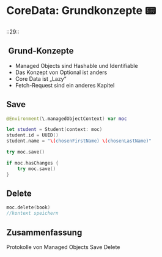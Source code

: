 # CoreData: Grundkonzepte 📟
::29::

##  Grund-Konzepte
- Managed Objects sind Hashable und Identifiable
- Das Konzept von Optional ist anders
- Core Data ist „Lazy“
- Fetch-Request sind ein anderes Kapitel

## Save

```swift
@Environment(\.managedObjectContext) var moc
```

```swift
let student = Student(context: moc)
student.id = UUID()
student.name = "\(chosenFirstName) \(chosenLastName)"
```

```swift
try moc.save()
```

```swift
if moc.hasChanges {
    try moc.save()
}
```

## Delete

```swift
moc.delete(book)
//kontext speichern
```

## Zusammenfassung
Protokolle von Managed Objects
Save
Delete 